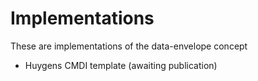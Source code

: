 # Implementations
These are implementations of the data-envelope concept

* Huygens CMDI template (awaiting publication)
